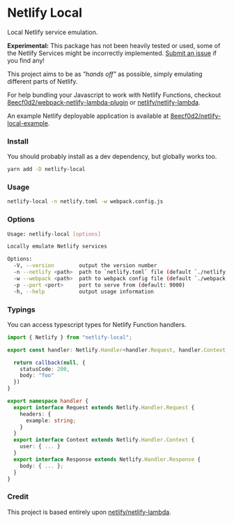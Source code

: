 # Netlify Local
Local Netlify service emulation.

**Experimental:** This package has not been heavily tested or used, some of the Netlify Services might be incorrectly implemented. [Submit an issue](https://github.com/8eecf0d2/netlify-local/issues) if you find any!

This project aims to be as _"hands off"_ as possible, simply emulating different parts of Netlify.

For help bundling your Javascript to work with Netlify Functions, checkout [8eecf0d2/webpack-netlify-lambda-plugin](https://github.com/8eecf0d2/webpack-netlify-lambda-plugin) or [netlify/netlify-lambda](https://github.com/netlify/netlify-lambda).

An example Netlify deployable application is available at [8eecf0d2/netlify-local-example](https://github.com/8eecf0d2/netlify-local-example).

### Install

You should probably install as a dev dependency, but globally works too.
```bash
yarn add -D netlify-local
```

### Usage

```bash
netlify-local -n netlify.toml -w webpack.config.js
```

### Options
```bash
Usage: netlify-local [options]

Locally emulate Netlify services

Options:
  -V, --version        output the version number
  -n --netlify <path>  path to `netlify.toml` file (default `./netlify.toml`)
  -w --webpack <path>  path to webpack config file (default `./webpack.config.js`)
  -p --port <port>     port to serve from (default: 9000)
  -h, --help           output usage information
```

### Typings

You can access typescript types for Netlify Function handlers.
```ts
import { Netlify } from "netlify-local";

export const handler: Netlify.Handler<handler.Request, handler.Context, handler.Response> = (request, context, callback) => {

  return callback(null, {
    statusCode: 200,
    body: "foo"
  })
}

export namespace handler {
  export interface Request extends Netlify.Handler.Request {
    headers: {
      example: string;
    }
  }
  export interface Context extends Netlify.Handler.Context {
    user: { ... }
  }
  export interface Response extends Netlify.Handler.Response {
    body: { ... };
  }
}
```

### Credit

This project is based entirely upon [netlify/netlify-lambda](https://github.com/netlify/netlify-lambda).
